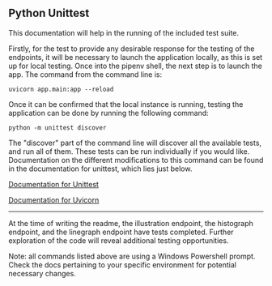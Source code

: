 ## Python Unittest

This documentation will help in the running of the included test suite.

Firstly, for the test to provide any desirable response for the testing of the endpoints,
it will be necessary to launch the application locally, as this is set up for local testing.
Once into the pipenv shell, the next step is to launch the app.
The command from the command line is:

`uvicorn app.main:app --reload`

Once it can be confirmed that the local instance is running, testing the application
can be done by running the following command:

`python -m unittest discover`

The "discover" part of the command line will discover all the available tests, and run
all of them.  These tests can be run individually if you would like.  Documentation on
the different modifications to this command can be found in the documentation for
unittest, which lies just below.

[Documentation for Unittest](https://docs.python.org/3/library/unittest.html)
 
[Documentation for Uvicorn](https://www.uvicorn.org/)

---

At the time of writing the readme, the illustration endpoint, the histograph endpoint,
and the linegraph endpoint have tests completed.  Further exploration of the code will
reveal additional testing opportunities.

Note: all commands listed above are using a Windows Powershell prompt.  Check the docs
pertaining to your specific environment for potential necessary changes.
